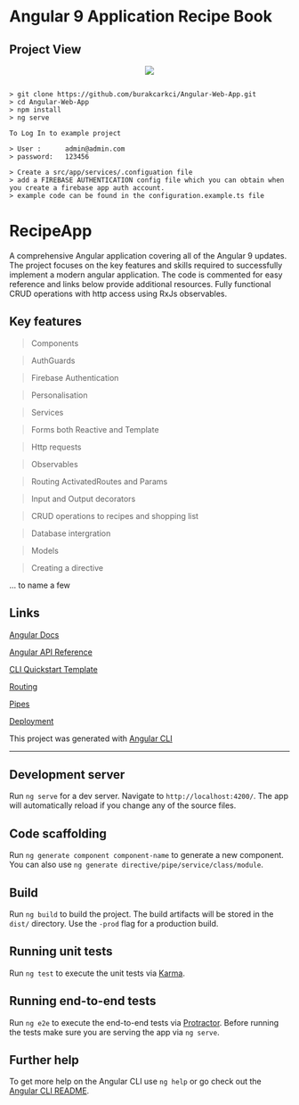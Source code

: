 # Angular 9 Application Recipe Book


## Project View

<div align="center">
<img src="./src/assets/images/recipe-book.png" />
</div>



```

> git clone https://github.com/burakcarkci/Angular-Web-App.git
> cd Angular-Web-App
> npm install
> ng serve

To Log In to example project 

> User :      admin@admin.com
> password:   123456

> Create a src/app/services/.configuation file 
> add a FIREBASE AUTHENTICATION config file which you can obtain when you create a firebase app auth account.
> example code can be found in the configuration.example.ts file
```





# RecipeApp

A comprehensive Angular application covering all of the Angular 9 updates. The project focuses on the key features and skills required to successfully implement a modern angular application. The code is commented for easy reference and links below provide additional resources. Fully functional CRUD operations with http access using RxJs observables.

## Key features

> Components

> AuthGuards

> Firebase Authentication

> Personalisation

> Services

> Forms both Reactive and Template

> Http requests

> Observables 

> Routing ActivatedRoutes and Params

> Input and Output decorators

> CRUD operations to recipes and shopping list

> Database intergration

> Models

> Creating a directive  

... to name a few 


## Links

[Angular Docs](https://angular.io/)

[Angular API Reference](https://angular.io/docs/ts/latest/api/)

[CLI Quickstart Template](https://angular.io/docs/ts/latest/cli-quickstart.html)

[Routing](https://angular.io/docs/ts/latest/guide/router.html)

[Pipes](https://angular.io/docs/ts/latest/guide/pipes.html)

[Deployment](https://angular.io/docs/ts/latest/guide/deployment.html)


This project was generated with [Angular CLI](https://github.com/angular/angular-cli) 

<hr>

## Development server

Run `ng serve` for a dev server. Navigate to `http://localhost:4200/`. The app will automatically reload if you change any of the source files.

## Code scaffolding

Run `ng generate component component-name` to generate a new component. You can also use `ng generate directive/pipe/service/class/module`.

## Build

Run `ng build` to build the project. The build artifacts will be stored in the `dist/` directory. Use the `-prod` flag for a production build.

## Running unit tests

Run `ng test` to execute the unit tests via [Karma](https://karma-runner.github.io).

## Running end-to-end tests

Run `ng e2e` to execute the end-to-end tests via [Protractor](http://www.protractortest.org/).
Before running the tests make sure you are serving the app via `ng serve`.

## Further help

To get more help on the Angular CLI use `ng help` or go check out the [Angular CLI README](https://github.com/angular/angular-cli/blob/master/README.md).
